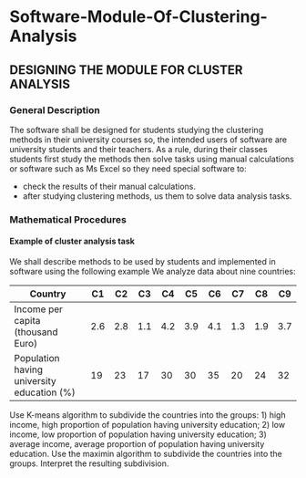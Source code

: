 # Software-Module-Of-Clustering-Analysis

## DESIGNING THE MODULE FOR CLUSTER ANALYSIS
### General Description
The software shall be designed for students studying the clustering methods in their university courses so, the intended users of software are university students and their teachers.
As a rule, during their classes students first study the methods then solve tasks using manual calculations or software such as Ms Excel so they need special software to:
-	check the results of their manual calculations.
-	after studying clustering methods, us them to solve data analysis tasks.

### Mathematical Procedures

#### Example of cluster analysis task
We shall describe methods to be used by students and implemented in software using the following example
We analyze data about nine countries:

| Country                                  | C1  | C2  | C3  |  C4  |  C5 |  C6 | C7  | C8  | C9  |
| ---                                      | --- | --- | --- | ---  | --- | --- | --- | --- | --- |
|Income per capita (thousand Euro)         | 2.6 | 2.8 | 1.1 |	4.2 |	3.9 |	4.1 |	1.3	| 1.9	| 3.7 |
|Population having university education (%)| 19  | 23  | 17  |  30  |	 30 |  35	| 20  | 24	| 32  |

Use K-means algorithm to subdivide the countries into the groups: 1) high income, high proportion of population having university education; 2) low income, low proportion of population having university education; 3) average income, average proportion of population having university education.
Use the maximin algorithm to subdivide the countries into the groups. Interpret the resulting subdivision.
